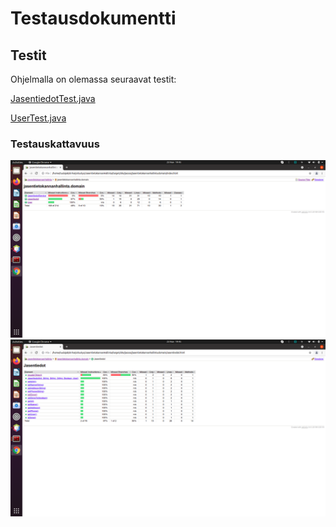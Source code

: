 # Testausdokumentti

## Testit

Ohjelmalla on olemassa seuraavat testit:

[JasentiedotTest.java](https://github.com/2laJ2/ot-harjoitustyo/blob/master/JasentietokannanHallinta/src/test/java/jasentietokannanhallinta/JasentiedotTest.java)

[UserTest.java]()

### Testauskattavuus

<img src="https://github.com/2laJ2/ot-harjoitustyo/blob/master/JasentietokannanHallinta/dokumentaatio/domain_testikattavuus.png" width="750">

<img src="https://github.com/2laJ2/ot-harjoitustyo/blob/master/JasentietokannanHallinta/dokumentaatio/jasentiedotTest_testikattavuus.png" width="750">
